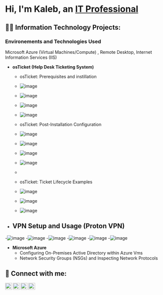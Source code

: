 <h1>Hi, I'm Kaleb, an <a href="www.linkedin.com/in/kaleb-sims-184392109/">IT Professional</a>
 
<h2>👨‍💻 Information Technology Projects:</h2>
<h3>Environements and Technologies Used</h3> 
<p1>Microsoft Azure (Virtual Machines/Compute)
, Remote Desktop, Internet Information Services (IIS) </p1>


- <b>osTicket (Help Desk Ticketing System)</b>

  - osTicket: Prerequisites and instillation
  - ![image](https://github.com/Kalebrsims/Kalebrsims/assets/155590792/a18be0c9-b266-43c2-87a0-27ebcaed94e8)
  - ![image](https://github.com/Kalebrsims/Kalebrsims/assets/155590792/f9d705c6-3b5a-4625-88be-900beef137eb)
  - ![image](https://github.com/Kalebrsims/Kalebrsims/assets/155590792/4e40e000-a53b-4b0e-89e2-afe3b2ab55f9)
  - ![image](https://github.com/Kalebrsims/Kalebrsims/assets/155590792/e4f46613-6b02-4342-ac90-8eaaae15a554)





  - osTicket: Post-Installation Configuration
  - ![image](https://github.com/Kalebrsims/Kalebrsims/assets/155590792/70f537cf-7321-4ba7-83ef-4f0bb0da25b2)
  - ![image](https://github.com/Kalebrsims/Kalebrsims/assets/155590792/31ccf136-f630-428e-b2cb-548b1892f32c)
  - ![image](https://github.com/Kalebrsims/Kalebrsims/assets/155590792/b543825f-4257-4640-99b2-b1edee302e0e)
  - ![image](https://github.com/Kalebrsims/Kalebrsims/assets/155590792/3da41799-fe61-48f2-9b64-580c3f9d4695)

  - 



  - osTicket: Ticket Lifecycle Examples
  - ![image](https://github.com/Kalebrsims/Kalebrsims/assets/155590792/740ef8f2-cd92-49f4-9d5c-99318ed5b5bf)
  - ![image](https://github.com/Kalebrsims/Kalebrsims/assets/155590792/69ed9007-6326-4909-a154-d6a807d504ca)
  - ![image](https://github.com/Kalebrsims/Kalebrsims/assets/155590792/47672e16-3dac-4188-b250-16e65bd74053)


- <h2>VPN Setup and Usage (Proton VPN)</h2>
-![image](https://github.com/Kalebrsims/Kalebrsims/assets/155590792/ad82c640-24a2-45d7-8a5a-d161cb5c46f2)
-![image](https://github.com/Kalebrsims/Kalebrsims/assets/155590792/494e6b78-f1bf-4381-8135-ac643cf426ae)
-![image](https://github.com/Kalebrsims/Kalebrsims/assets/155590792/fa923ed0-25fe-4410-8a11-6c9ba6b320f3)
-![image](https://github.com/Kalebrsims/Kalebrsims/assets/155590792/b82d615e-3a7a-4e60-8f21-87596698669b)
-![image](https://github.com/Kalebrsims/Kalebrsims/assets/155590792/2f218c4d-217f-4580-9d79-c8c74f31d7a7)
-![image](https://github.com/Kalebrsims/Kalebrsims/assets/155590792/b5e33827-a914-43af-914a-0bfafd587ff9)







- <b>Microsoft Azure</b>
  - Configuring On-Premises Active Directory within Azure Vms
  - Network Security Groups (NSGs) and Inspecting Network Protocols

<h2> 🤳 Connect with me:</h2>

[<img align="left" alt="JoshMadakor | YouTube" width="22px" src="https://cdn.jsdelivr.net/npm/simple-icons@v3/icons/youtube.svg" />][youtube]
[<img align="left" alt="JoshMadakor | Twitter" width="22px" src="https://cdn.jsdelivr.net/npm/simple-icons@v3/icons/twitter.svg" />][twitter]
[<img align="left" alt="JoshMadakor | LinkedIn" width="22px" src="https://cdn.jsdelivr.net/npm/simple-icons@v3/icons/linkedin.svg" />][linkedin]
[<img align="left" alt="JoshMadakor | Instagram" width="22px" src="https://cdn.jsdelivr.net/npm/simple-icons@v3/icons/instagram.svg" />][instagram]

[twitter]: https://twitter.com/techwithkal
[youtube]: https://www.youtube.com/
[instagram]: https://www.instagram.com/techwithkal/
[linkedin]: https://linkedin.com/in/kalebrsims


